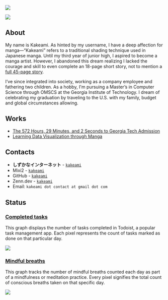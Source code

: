 ![](https://komarev.com/ghpvc/?username=kakeami&color=orange)

![](image/making.gif)

## About

My name is Kakeami.
As hinted by my username, I have a deep affection for manga—“Kakeami” refers to a traditional shading technique used in Japanese manga.
Until my third year of junior high, I aspired to become a manga artist.
However, I abandoned this dream realizing I lacked the courage and skill to even complete an 18-page short story, not to mention a [full 45-page story](https://shonenjumpplus.com/episode/3269754496401369355).

I’ve since integrated into society, working as a company employee and fathering two children.
As a hobby, I'm pursuing a Master’s in Computer Science through OMSCS at the Georgia Institute of Technology.
I dream of celebrating my graduation by traveling to the U.S. with my family, budget and global circumstances allowing.

## Works

- [The 572 Hours, 29 Minutes, and 2 Seconds to Georgia Tech Admission](https://kakeami.github.io/road-to-gatech/)
- [Learning Data Visualization through Manga](https://kakeami.github.io/viz-madb/index.html)

## Contacts

- **しずかなインターネット** - [`kakeami`](https://sizu.me/kakeami)
- Mixi2 - [`kakeami`](https://mixi.social/@kakeami)
- GitHub - [`kakeami`](https://github.com/kakeami)
- Zenn.dev - [`kakeami`](https://zenn.dev/kakeami)
- Email: `kakeami dot contact at gmail dot com`

## Status

### [Completed tasks](https://pixe.la/v1/users/kakeami/graphs/todoist-graph.html)

This graph displays the number of tasks completed in Todoist, a popular task management app.
Each pixel represents the count of tasks marked as done on that particular day.

![](https://pixe.la/v1/users/kakeami/graphs/todoist-graph)

### [Mindful breaths](https://pixe.la/v1/users/kakeami/graphs/breathing.html)

This graph tracks the number of mindful breaths counted each day as part of a mindfulness or meditation practice.
Every pixel signifies the total count of conscious breaths taken on that specific day.

![](https://pixe.la/v1/users/kakeami/graphs/breathing)

